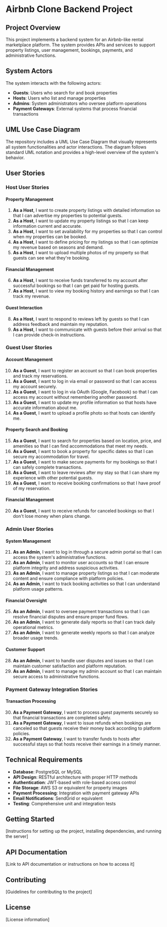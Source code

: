 # Airbnb Clone Backend Project

## Project Overview
This project implements a backend system for an Airbnb-like rental marketplace platform. The system provides APIs and services to support property listings, user management, bookings, payments, and administrative functions.

## System Actors
The system interacts with the following actors:
- **Guests**: Users who search for and book properties
- **Hosts**: Users who list and manage properties
- **Admins**: System administrators who oversee platform operations
- **Payment Gateways**: External systems that process financial transactions

## UML Use Case Diagram
The repository includes a UML Use Case Diagram that visually represents all system functionalities and actor interactions. The diagram follows standard UML notation and provides a high-level overview of the system's behavior.

## User Stories

### Host User Stories

#### Property Management
1. **As a Host**, I want to create property listings with detailed information so that I can advertise my properties to potential guests.
2. **As a Host**, I want to update my property listings so that I can keep information current and accurate.
3. **As a Host**, I want to set availability for my properties so that I can control when my properties can be booked.
4. **As a Host**, I want to define pricing for my listings so that I can optimize my revenue based on seasons and demand.
5. **As a Host**, I want to upload multiple photos of my property so that guests can see what they're booking.

#### Financial Management
6. **As a Host**, I want to receive funds transferred to my account after successful bookings so that I can get paid for hosting guests.
7. **As a Host**, I want to view my booking history and earnings so that I can track my revenue.

#### Guest Interaction
8. **As a Host**, I want to respond to reviews left by guests so that I can address feedback and maintain my reputation.
9. **As a Host**, I want to communicate with guests before their arrival so that I can provide check-in instructions.

### Guest User Stories

#### Account Management
10. **As a Guest**, I want to register an account so that I can book properties and track my reservations.
11. **As a Guest**, I want to log in via email or password so that I can access my account securely.
12. **As a Guest**, I want to log in via OAuth (Google, Facebook) so that I can access my account without remembering another password.
13. **As a Guest**, I want to update my profile information so that hosts have accurate information about me.
14. **As a Guest**, I want to upload a profile photo so that hosts can identify me.

#### Property Search and Booking
15. **As a Guest**, I want to search for properties based on location, price, and amenities so that I can find accommodations that meet my needs.
16. **As a Guest**, I want to book a property for specific dates so that I can secure my accommodation for travel.
17. **As a Guest**, I want to make secure payments for my bookings so that I can safely complete transactions.
18. **As a Guest**, I want to leave reviews after my stay so that I can share my experience with other potential guests.
19. **As a Guest**, I want to receive booking confirmations so that I have proof of my reservation.

#### Financial Management
20. **As a Guest**, I want to receive refunds for canceled bookings so that I don't lose money when plans change.

### Admin User Stories

#### System Management
21. **As an Admin**, I want to log in through a secure admin portal so that I can access the system's administrative functions.
22. **As an Admin**, I want to monitor user accounts so that I can ensure platform integrity and address suspicious activities.
23. **As an Admin**, I want to manage property listings so that I can moderate content and ensure compliance with platform policies.
24. **As an Admin**, I want to track booking activities so that I can understand platform usage patterns.

#### Financial Oversight
25. **As an Admin**, I want to oversee payment transactions so that I can resolve financial disputes and ensure proper fund flows.
26. **As an Admin**, I want to generate daily reports so that I can track daily operational metrics.
27. **As an Admin**, I want to generate weekly reports so that I can analyze broader usage trends.

#### Customer Support
28. **As an Admin**, I want to handle user disputes and issues so that I can maintain customer satisfaction and platform reputation.
29. **As an Admin**, I want to manage my admin account so that I can maintain secure access to administrative functions.

### Payment Gateway Integration Stories

#### Transaction Processing
30. **As a Payment Gateway**, I want to process guest payments securely so that financial transactions are completed safely.
31. **As a Payment Gateway**, I want to issue refunds when bookings are canceled so that guests receive their money back according to platform policies.
32. **As a Payment Gateway**, I want to transfer funds to hosts after successful stays so that hosts receive their earnings in a timely manner.

## Technical Requirements

- **Database**: PostgreSQL or MySQL
- **API Design**: RESTful architecture with proper HTTP methods
- **Authentication**: JWT-based with role-based access control
- **File Storage**: AWS S3 or equivalent for property images
- **Payment Processing**: Integration with payment gateway APIs
- **Email Notifications**: SendGrid or equivalent
- **Testing**: Comprehensive unit and integration tests

## Getting Started

[Instructions for setting up the project, installing dependencies, and running the server]

## API Documentation

[Link to API documentation or instructions on how to access it]

## Contributing

[Guidelines for contributing to the project]

## License

[License information]
